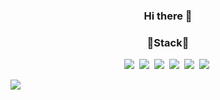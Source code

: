 <h3 align="center">Hi there 👋</h3>

<h3 align="center">🌟Stack🌟</h3>
<p align="center">
  <img src="https://img.shields.io/badge/JavaScript-#F7DF1E?style=flat-square&logo=JavaScript&logoColor=white"/></a>&nbsp 
  <img src="https://img.shields.io/badge/HTML-#E34F26?style=flat-square&logo=HTML5&logoColor=white"/></a>&nbsp 
  <img src="https://img.shields.io/badge/CSS-#1572B6?style=flat-square&logo=CSS3&logoColor=white"/></a>&nbsp 
  <img src="https://img.shields.io/badge/SCSS-#CC6699?style=flat-square&logo=Sass&logoColor=white"/></a>&nbsp 
  <img src="https://img.shields.io/badge/React-#61DAFB?style=flat-square&logo=React&logoColor=white"/></a>&nbsp 
  <img src="https://img.shields.io/badge/Github-#181717?style=flat-square&logo=GitHub&logoColor=white"/></a>&nbsp 
</p>
<img src="https://img.shields.io/badge/CSS3-1572B6?style=flat-square&logo=CSS3&logoColor=white"/> </t>
<!--
**RoseJang2000/RoseJang2000** is a ✨ _special_ ✨ repository because its `README.md` (this file) appears on your GitHub profile.

Here are some ideas to get you started:

- 🔭 I’m currently working on ...
- 🌱 I’m currently learning ...
- 👯 I’m looking to collaborate on ...
- 🤔 I’m looking for help with ...
- 💬 Ask me about ...
- 📫 How to reach me: ...
- 😄 Pronouns: ...
- ⚡ Fun fact: ...
-->
